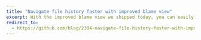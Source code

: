 ```yaml
---
title: "Navigate file history faster with improved blame view"
excerpt: With the improved blame view we shipped today, you can easily see how any portion of your file has evolved over time without viewing the file's full history.
redirect_to:
  - https://github.com/blog/2304-navigate-file-history-faster-with-improved-blame-view
---
```

